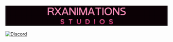 ![banner](.github/assets/banner.png)

[![Discord](https://discordapp.com/api/guilds/1405851719669256304/widget.png?style=shield)](https://discord.gg/AgfMVeM7Ka)
